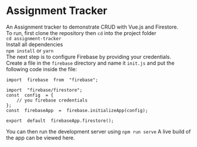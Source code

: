 
# Assignment Tracker
An Assignment tracker to demonstrate CRUD with Vue.js and Firestore.  
To run, first clone the repository then `cd` into the project folder  
`cd assignment-tracker`  
Install all dependencies  
`npm install` or `yarn`  
The next step is to configure Firebase by providing your credentials.   
Create a file in the `firebase` directory and name it `init.js` and put the following code inside the file:
```
import  firebase  from  "firebase";

import  "firebase/firestore";
const  config  = {
    // you firebase credentials
};
const  firebaseApp  =  firebase.initializeApp(config);

export  default  firebaseApp.firestore();
```
You can then run the development server using
`npm run serve`
A live build of the app can be viewed here.
